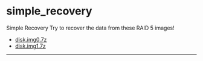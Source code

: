 # simple_recovery

Simple Recovery Try to recover the data from these RAID 5 images!

- [disk.img0.7z](https://ctf.csaw.io/files/54ee1842ff27eb6bff1755f36f044b54/disk.img0.7z)
- [disk.img1.7z](https://ctf.csaw.io/files/ebf1816483b27db5be622be0cc781224/disk.img1.7z)

---
